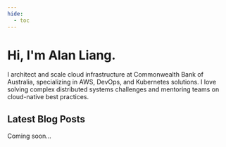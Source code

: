 ```yaml
---
hide:
  - toc
---
```


# Hi, I'm Alan Liang.

I architect and scale cloud infrastructure at Commonwealth Bank of Australia, specializing in AWS, DevOps, and Kubernetes solutions. I love solving complex distributed systems challenges and mentoring teams on cloud-native best practices.

## Latest Blog Posts

Coming soon...